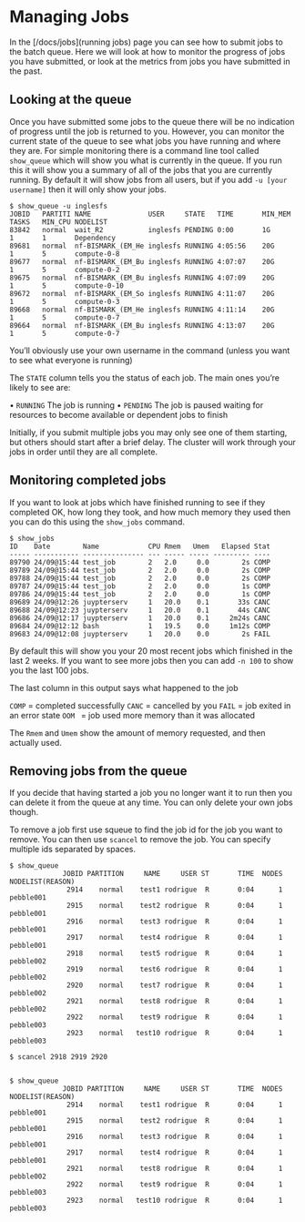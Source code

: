 # Managing Jobs

In the [/docs/jobs](running jobs) page you can see how to submit jobs to the batch queue.  Here we will look at how to monitor the progress of jobs you have submitted, or look at the metrics from jobs you have submitted in the past.

## Looking at the queue
Once you have submitted some jobs to the queue there will be no indication of progress until the job is returned to you.  However, you can monitor the current state of the queue to see what jobs you have running and where they are.
For simple monitoring there is a command line tool called ```show_queue``` which will show you what is currently in the queue.  If you run this it will show you a summary of all of the jobs that you are currently running.  By default it will show jobs from all users, but if you add ```-u [your username]``` then it will only show your jobs.

```
$ show_queue -u inglesfs
JOBID   PARTITI NAME              USER     STATE   TIME       MIN_MEM TASKS   MIN_CPU NODELIST
83842   normal  wait_R2           inglesfs PENDING 0:00       1G      1       1       Dependency
89681   normal  nf-BISMARK_(EM_He inglesfs RUNNING 4:05:56    20G     1       5       compute-0-8
89677   normal  nf-BISMARK_(EM_Bu inglesfs RUNNING 4:07:07    20G     1       5       compute-0-2
89675   normal  nf-BISMARK_(EM_Bu inglesfs RUNNING 4:07:09    20G     1       5       compute-0-10
89672   normal  nf-BISMARK_(EM_So inglesfs RUNNING 4:11:07    20G     1       5       compute-0-3
89668   normal  nf-BISMARK_(EM_He inglesfs RUNNING 4:11:14    20G     1       5       compute-0-7
89664   normal  nf-BISMARK_(EM_Bu inglesfs RUNNING 4:13:07    20G     1       5       compute-0-7
```

You’ll obviously use your own username in the command (unless you want to see what everyone is running)

The ```STATE``` column tells you the status of each job. The main ones you’re likely to see are:

•	```RUNNING```  The job is running
•	```PENDING``` The job is paused waiting for resources to become available or dependent jobs to finish

Initially, if you submit multiple jobs you may only see one of them starting, but others should start after a brief delay.  The cluster will work through your jobs in order until they are all complete.

## Monitoring completed jobs
If you want to look at jobs which have finished running to see if they completed OK, how long they took, and how much memory they used then you can do this using the ```show_jobs``` command.

```
$ show_jobs
ID    Date        Name            CPU Rmem   Umem   Elapsed Stat
----- ----------- --------------- --- ----- ----- --------- ----
89790 24/09@15:44 test_job        2   2.0     0.0        2s COMP
89789 24/09@15:44 test_job        2   2.0     0.0        2s COMP
89788 24/09@15:44 test_job        2   2.0     0.0        2s COMP
89787 24/09@15:44 test_job        2   2.0     0.0        1s COMP
89786 24/09@15:44 test_job        2   2.0     0.0        1s COMP
89689 24/09@12:26 juypterserv     1   20.0    0.1       33s CANC
89688 24/09@12:23 juypterserv     1   20.0    0.1       44s CANC
89686 24/09@12:17 juypterserv     1   20.0    0.1     2m24s CANC
89684 24/09@12:12 bash            1   19.5    0.0     1m12s COMP
89683 24/09@12:08 juypterserv     1   20.0    0.0        2s FAIL
```

By default this will show you your 20 most recent jobs which finished in the last 2 weeks.  If you want to see more jobs then you can add ```-n 100``` to show you the last 100 jobs.

The last column in this output says what happened to the job

```COMP``` = completed successfully
```CANC``` = cancelled by you
```FAIL``` = job exited in an error state
```OOM ``` = job used more memory than it was allocated

The ```Rmem``` and ```Umem``` show the amount of memory requested, and then actually used. 

## Removing jobs from the queue
If you decide that having started a job you no longer want it to run then you can delete it from the queue at any time.  You can only delete your own jobs though.

To remove a job first use squeue to find the job id for the job you want to remove.  You can then use ```scancel``` to remove the job.  You can specify multiple ids separated by spaces.

```
$ show_queue
             JOBID PARTITION     NAME     USER ST       TIME  NODES NODELIST(REASON)
              2914    normal    test1 rodrigue  R       0:04      1 pebble001
              2915    normal    test2 rodrigue  R       0:04      1 pebble001
              2916    normal    test3 rodrigue  R       0:04      1 pebble001
              2917    normal    test4 rodrigue  R       0:04      1 pebble001
              2918    normal    test5 rodrigue  R       0:04      1 pebble002
              2919    normal    test6 rodrigue  R       0:04      1 pebble002
              2920    normal    test7 rodrigue  R       0:04      1 pebble002
              2921    normal    test8 rodrigue  R       0:04      1 pebble002
              2922    normal    test9 rodrigue  R       0:04      1 pebble003
              2923    normal   test10 rodrigue  R       0:04      1 pebble003

$ scancel 2918 2919 2920


$ show_queue
             JOBID PARTITION     NAME     USER ST       TIME  NODES NODELIST(REASON)
              2914    normal    test1 rodrigue  R       0:04      1 pebble001
              2915    normal    test2 rodrigue  R       0:04      1 pebble001
              2916    normal    test3 rodrigue  R       0:04      1 pebble001
              2917    normal    test4 rodrigue  R       0:04      1 pebble001
              2921    normal    test8 rodrigue  R       0:04      1 pebble002
              2922    normal    test9 rodrigue  R       0:04      1 pebble003
              2923    normal   test10 rodrigue  R       0:04      1 pebble003
```
